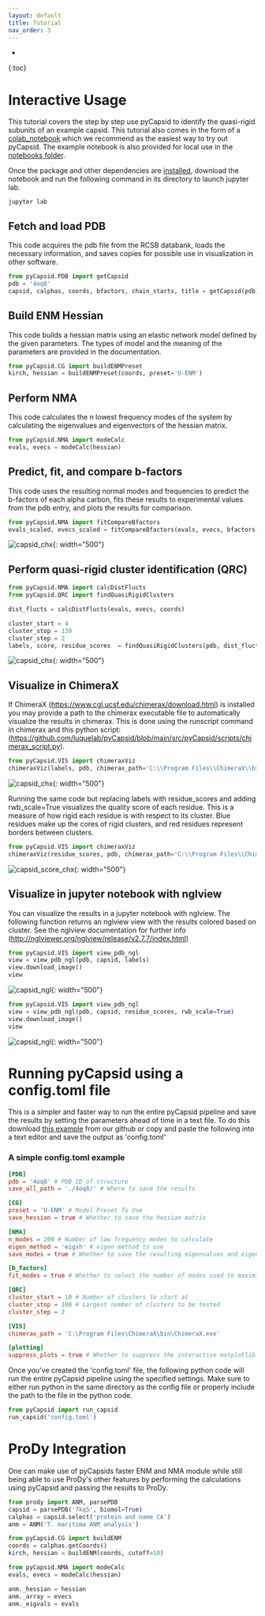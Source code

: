 ```yaml
---
layout: default
title: Tutorial
nav_order: 3
---
```

* 
{:toc}

# Interactive Usage

This tutorial covers the step by step use pyCapsid to identify the quasi-rigid subunits of an example capsid. This tutorial also comes
in the form of a [colab_notebook](https://colab.research.google.com/drive/1p4E1ne8t47yGaiKC6NXpDo4TTnPLOrZ5?usp=sharing)
which we recommend as the easiest way to try out pyCapsid.
The example notebook is also provided for local use in the [notebooks folder](https://github.com/luquelab/pyCapsid/tree/main/notebooks).

Once the package and other dependencies are [installed](https://luquelab.github.io/pyCapsid/installation/), download the 
notebook and run the following command in its directory to launch jupyter lab.

~~~~
jupyter lab
~~~~

## Fetch and load PDB
This code acquires the pdb file from the RCSB databank, loads the necessary information, and saves copies for possible use in visualization in other software.

```python
from pyCapsid.PDB import getCapsid
pdb = '4oq8'
capsid, calphas, coords, bfactors, chain_starts, title = getCapsid(pdb)
```

## Build ENM Hessian
This code builds a hessian matrix using an elastic network model defined by the given parameters. The types of model and the meaning of the parameters are provided in the documentation.

```python
from pyCapsid.CG import buildENMPreset
kirch, hessian = buildENMPreset(coords, preset='U-ENM')
```

## Perform NMA
This code calculates the n lowest frequency modes of the system by calculating the eigenvalues and eigenvectors of the hessian matrix.

```python
from pyCapsid.NMA import modeCalc
evals, evecs = modeCalc(hessian)
```

## Predict, fit, and compare b-factors
This code uses the resulting normal modes and frequencies to predict the b-factors of each alpha carbon, fits these results to experimental values from the pdb entry, and plots the results for comparison.

```python
from pyCapsid.NMA import fitCompareBfactors
evals_scaled, evecs_scaled = fitCompareBfactors(evals, evecs, bfactors, pdb)
```

![capsid_chx](4oq8_bfactorplot.png){: width="500"}

## Perform quasi-rigid cluster identification (QRC)

```python
from pyCapsid.NMA import calcDistFlucts
from pyCapsid.QRC import findQuasiRigidClusters

dist_flucts = calcDistFlucts(evals, evecs, coords)

cluster_start = 4
cluster_stop = 130
cluster_step = 2
labels, score, residue_scores  = findQuasiRigidClusters(pdb, dist_flucts, cluster_start=cluster_start, cluster_stop=cluster_stop, cluster_step=cluster_step)
```

![capsid_chx](4oq8_score_profile.png){: width="500"}

## Visualize in ChimeraX
If ChimeraX (https://www.cgl.ucsf.edu/chimerax/download.html) is installed you may provide a path to the chimerax 
executable file to automatically visualize the results in chimerax. This is done using the runscript command in chimerax 
and this python script: (https://github.com/luquelab/pyCapsid/blob/main/src/pyCapsid/scripts/chimerax_script.py).

```python
from pyCapsid.VIS import chimeraxViz
chimeraxViz(labels, pdb, chimerax_path='C:\\Program Files\\ChimeraX\\bin')
```

![capsid_chx](4oq8_chimerax.png){: width="500"}

Running the same code but replacing labels with residue_scores and adding rwb_scale=True visualizes the quality score of 
each residue. This is a measure of how rigid each residue is with respect to its cluster. Blue residues make up the 
cores of rigid clusters, and red residues represent borders between clusters. 

```python
from pyCapsid.VIS import chimeraxViz
chimeraxViz(residue_scores, pdb, chimerax_path='C:\\Program Files\\ChimeraX\\bin', rwb_scale=True)
```

![capsid_score_chx](4oq8_score_cx.png){: width="500"}

## Visualize in jupyter notebook with nglview
You can visualize the results in a jupyter notebook with nglview. The following function returns an nglview view with the 
results colored based on cluster. See the nglview documentation for further info 
(http://nglviewer.org/nglview/release/v2.7.7/index.html)

```python
from pyCapsid.VIS import view_pdb_ngl
view = view_pdb_ngl(pdb, capsid, labels)
view.download_image()
view
```

![capsid_ngl](4oq8_nglview.png){: width="500"}

```python
from pyCapsid.VIS import view_pdb_ngl
view = view_pdb_ngl(pdb, capsid, residue_scores, rwb_scale=True)
view.download_image()
view
```

![capsid_ngl](4oq8_score.png){: width="500"}


# Running pyCapsid using a config.toml file
This is a simpler and faster way to run the entire pyCapsid pipeline and save the results by setting the parameters ahead
of time in a text file. To do this download [this example](https://luquelab.github.io/pyCapsid/docs/tutorial/config_simple.toml) from our github or copy and paste the following into a text
editor and save the output as 'config.toml'

### A simple config.toml example

```toml
[PDB]
pdb = '4oq8' # PDB ID of structure
save_all_path = './4oq8/' # Where to save the results

[CG]
preset = 'U-ENM' # Model Preset To Use
save_hessian = true # Whether to save the hessian matrix

[NMA]
n_modes = 200 # Number of low frequency modes to calculate
eigen_method = 'eigsh' # eigen method to use
save_modes = true # Whether to save the resulting eigenvalues and eigenvectors

[b_factors]
fit_modes = true # Whether to select the number of modes used to maximize correlation

[QRC]
cluster_start = 10 # Number of clusters to start at
cluster_stop = 100 # Largest number of clusters to be tested
cluster_step = 2

[VIS]
chimerax_path = 'C:\Program Files\ChimeraX\bin\ChimeraX.exe'

[plotting]
suppress_plots = true # Whether to suppress the interactive matplotlib plots
```

Once you've created the 'config.toml' file, the following python code will run the entire pyCapsid pipeline using the
specified settings. Make sure to either run python in the same directory as the config file or properly include the
path to the file in the python code.

```python
from pyCapsid import run_capsid
run_capsid('config.toml')
```

# ProDy Integration
One can make use of pyCapsids faster ENM and NMA module while still being able to use ProDy's other features by performing
the calculations using pyCapsid and passing the results to ProDy.

```python
from prody import ANM, parsePDB
capsid = parsePDB('7kq5', biomol=True)
calphas = capsid.select('protein and name CA')
anm = ANM('T. maritima ANM analysis')

from pyCapsid.CG import buildENM
coords = calphas.getCoords()
kirch, hessian = buildENM(coords, cutoff=10)

from pyCapsid.NMA import modeCalc
evals, evecs = modeCalc(hessian)

anm._hessian = hessian
anm._array = evecs
anm._eigvals = evals
```